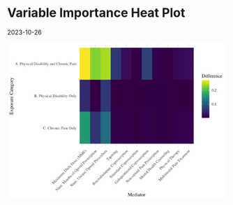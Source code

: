Variable Importance Heat Plot
================
2023-10-26

![](variable_importance_heat_plot_files/figure-gfm/unnamed-chunk-6-1.png)<!-- -->
